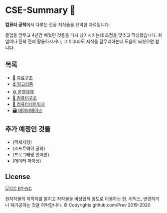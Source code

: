 # CSE-Summary 📖

**컴퓨터 공학**에서 다루는 전공 지식들을 요약한 자료입니다.

졸업을 앞두고 4년간 배웠던 것들을 다시 상기시키는데 초점을 맞추고 작성했습니다. 취업이나 진학 전에 활용하시거나, 그 이후라도 지식을 갈무리하는데 도움이 되셨으면 합니다. 


## 목록

- [📔 자료구조](./자료구조)
- [⏳ 알고리즘](./알고리즘)
- [⚙️ 운영체제](./운영체제)
- [🧱 컴퓨터구조](./컴퓨터구조)
- [📨 컴퓨터네트워크](./컴퓨터네트워크)
- [🗃 데이터베이스](./데이터베이스)


## 추가 예정인 것들
- (객체지향)
- (소프트웨어 공학)
- (프로그래밍 언어론)
- (데이터 마이닝)


## License

[![CC BY-NC](https://mirrors.creativecommons.org/presskit/buttons/88x31/svg/by-nc.svg)](https://creativecommons.org/licenses/by-nc/4.0/deed.ko)

원저작물의 저작자를 밝히고 저작물을 비상업적 용도로 이용하는 한, 리믹스, 변경하거나 재가공하는 것을 허락합니다. &copy; Copyrights github.com/Prev 2019-2020
